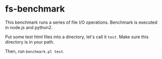 fs-benchmark
============

This benchmark runs a series of file I/O operations.  Benchmark is executed in node.js and python2.

Put some test html files into a directory, let's call it `test`.
Make sure this directory is in your path.

Then, run `benchmark.pl test`. 
